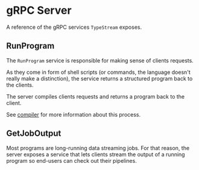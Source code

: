 # gRPC Server

A reference of the gRPC services `TypeStream` exposes.

## RunProgram

The `RunProgram` service is responsible for making sense of clients requests.

As they come in form of shell scripts (or commands, the language doesn't really
make a distinction), the service returns a structured program back to the
clients.

The server compiles clients requests and returns a program back to the client.

See [compiler](/concepts/components.md/#compiler) for more information about this process.

## GetJobOutput

Most programs are long-running data streaming jobs. For that reason, the server
exposes a service that lets clients stream the output of a running program so
end-users can check out their pipelines.
